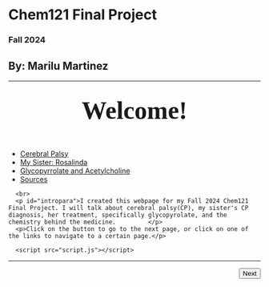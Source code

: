 <!DOCTYPE html>
<html>  
  <head>
      <meta charset="utf-8">
      <meta name="main" content="width=device-width">
      <title>Chem 121 FP</title>
      <link href="style.css" rel="stylesheet" type="text/css"/>
  </head>

  <body>
      <h1 id="project-title">Chem121 Final Project</h1>
      <h3 id="project-subtitle">Fall 2024</h3>
      <h2 id="byMe">By: Marilu Martinez</h2>
      <hr>
      <h2 style="text-align: center; font-family: brush script mt, cursive"><span style="font-size:50px">Welcome!</span>       
      </h2>
      <br>
      <nav>
          <ul>
              <li><a href="cerebralpalsy.html">Cerebral Palsy</a></li>
              <li><a href="rosalinda.html">My Sister: Rosalinda</a></li>
              <li><a href="glycopyrrolate.html">Glycopyrrolate and Acetylcholine</a></li>
              <li><a href="sources.html">Sources</a></li>
          </ul>
      </nav>
      
      <br>
      <p id="intropara">I created this webpage for my Fall 2024 Chem121 Final Project. I will talk about cerebral palsy(CP), my sister's CP diagnosis, her treatment, specifically glycopyrolate, and the chemistry behind the medicine.         </p>
      <p>Click on the button to go to the next page, or click on one of the links to navigate to a certain page.</p>

      <script src="script.js"></script>

  </body>
  <hr>
  <a href="cerebralpalsy.html">
      <button style="float: right">Next</button>
  </a>
</html>
